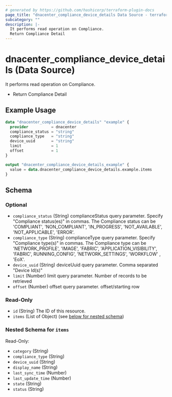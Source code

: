 ```yaml
---
# generated by https://github.com/hashicorp/terraform-plugin-docs
page_title: "dnacenter_compliance_device_details Data Source - terraform-provider-dnacenter"
subcategory: ""
description: |-
  It performs read operation on Compliance.
  Return Compliance Detail
---
```


# dnacenter_compliance_device_details (Data Source)

It performs read operation on Compliance.

- Return Compliance Detail

## Example Usage

```terraform
data "dnacenter_compliance_device_details" "example" {
  provider          = dnacenter
  compliance_status = "string"
  compliance_type   = "string"
  device_uuid       = "string"
  limit             = 1
  offset            = 1
}

output "dnacenter_compliance_device_details_example" {
  value = data.dnacenter_compliance_device_details.example.items
}
```

<!-- schema generated by tfplugindocs -->
## Schema

### Optional

- `compliance_status` (String) complianceStatus query parameter. Specify "Compliance status(es)" in commas. The Compliance status can be 'COMPLIANT', 'NON_COMPLIANT', 'IN_PROGRESS', 'NOT_AVAILABLE', 'NOT_APPLICABLE', 'ERROR'.
- `compliance_type` (String) complianceType query parameter. Specify "Compliance type(s)" in commas. The Compliance type can be 'NETWORK_PROFILE', 'IMAGE', 'FABRIC', 'APPLICATION_VISIBILITY', 'FABRIC', RUNNING_CONFIG', 'NETWORK_SETTINGS', 'WORKFLOW' , 'EoX'.
- `device_uuid` (String) deviceUuid query parameter. Comma separated "Device Id(s)"
- `limit` (Number) limit query parameter. Number of records to be retrieved
- `offset` (Number) offset query parameter. offset/starting row

### Read-Only

- `id` (String) The ID of this resource.
- `items` (List of Object) (see [below for nested schema](#nestedatt--items))

<a id="nestedatt--items"></a>
### Nested Schema for `items`

Read-Only:

- `category` (String)
- `compliance_type` (String)
- `device_uuid` (String)
- `display_name` (String)
- `last_sync_time` (Number)
- `last_update_time` (Number)
- `state` (String)
- `status` (String)
